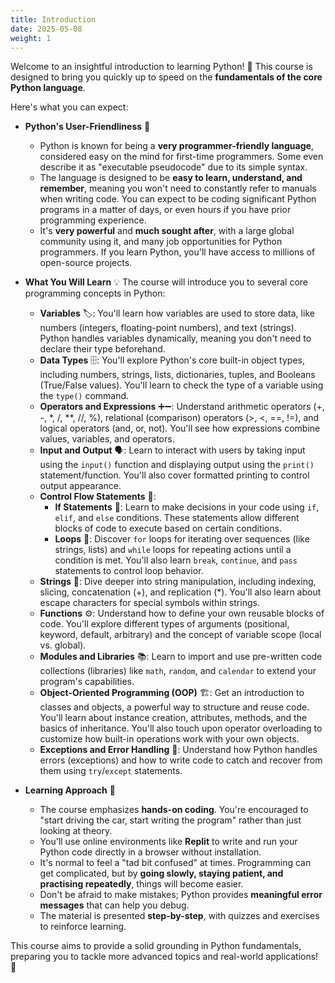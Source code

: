 ```yaml
---
title: Introduction
date: 2025-05-08
weight: 1
---
```


Welcome to an insightful introduction to learning Python! 🐍 This course is designed to bring you quickly up to speed on the **fundamentals of the core Python language**.

Here's what you can expect:

*   **Python's User-Friendliness** 🥳
    *   Python is known for being a **very programmer-friendly language**, considered easy on the mind for first-time programmers. Some even describe it as "executable pseudocode" due to its simple syntax.
    *   The language is designed to be **easy to learn, understand, and remember**, meaning you won't need to constantly refer to manuals when writing code. You can expect to be coding significant Python programs in a matter of days, or even hours if you have prior programming experience.
    *   It's **very powerful** and **much sought after**, with a large global community using it, and many job opportunities for Python programmers. If you learn Python, you'll have access to millions of open-source projects.

*   **What You Will Learn** 💡
    The course will introduce you to several core programming concepts in Python:
    *   **Variables** 🏷️: You'll learn how variables are used to store data, like numbers (integers, floating-point numbers), and text (strings). Python handles variables dynamically, meaning you don't need to declare their type beforehand.
    *   **Data Types** 🗄️: You'll explore Python's core built-in object types, including numbers, strings, lists, dictionaries, tuples, and Booleans (True/False values). You'll learn to check the type of a variable using the `type()` command.
    *   **Operators and Expressions** ➕➖: Understand arithmetic operators (+, -, *, /, **, //, %), relational (comparison) operators (>, <, ==, !=), and logical operators (and, or, not). You'll see how expressions combine values, variables, and operators.
    *   **Input and Output** 🗣️: Learn to interact with users by taking input using the `input()` function and displaying output using the `print()` statement/function. You'll also cover formatted printing to control output appearance.
    *   **Control Flow Statements** 🚦:
        *   **If Statements** 🤔: Learn to make decisions in your code using `if`, `elif`, and `else` conditions. These statements allow different blocks of code to execute based on certain conditions.
        *   **Loops** 🔁: Discover `for` loops for iterating over sequences (like strings, lists) and `while` loops for repeating actions until a condition is met. You'll also learn `break`, `continue`, and `pass` statements to control loop behavior.
    *   **Strings** 💬: Dive deeper into string manipulation, including indexing, slicing, concatenation (+), and replication (*). You'll also learn about escape characters for special symbols within strings.
    *   **Functions** ⚙️: Understand how to define your own reusable blocks of code. You'll explore different types of arguments (positional, keyword, default, arbitrary) and the concept of variable scope (local vs. global).
    *   **Modules and Libraries** 📚: Learn to import and use pre-written code collections (libraries) like `math`, `random`, and `calendar` to extend your program's capabilities.
    *   **Object-Oriented Programming (OOP)** 🏗️: Get an introduction to classes and objects, a powerful way to structure and reuse code. You'll learn about instance creation, attributes, methods, and the basics of inheritance. You'll also touch upon operator overloading to customize how built-in operations work with your own objects.
    *   **Exceptions and Error Handling** 🚫: Understand how Python handles errors (exceptions) and how to write code to catch and recover from them using `try`/`except` statements.

*   **Learning Approach** 🚀
    *   The course emphasizes **hands-on coding**. You're encouraged to "start driving the car, start writing the program" rather than just looking at theory.
    *   You'll use online environments like **Replit** to write and run your Python code directly in a browser without installation.
    *   It's normal to feel a "tad bit confused" at times. Programming can get complicated, but by **going slowly, staying patient, and practising repeatedly**, things will become easier.
    *   Don't be afraid to make mistakes; Python provides **meaningful error messages** that can help you debug.
    *   The material is presented **step-by-step**, with quizzes and exercises to reinforce learning.

This course aims to provide a solid grounding in Python fundamentals, preparing you to tackle more advanced topics and real-world applications! 🌟